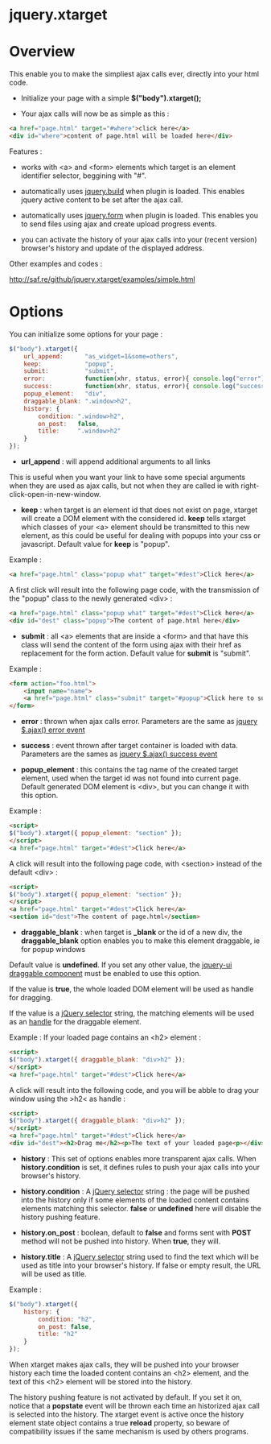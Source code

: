 jquery.xtarget
==============

# Overview

This enable you to make the simpliest ajax calls ever, directly into your html code.

* Initialize your page with a simple **$("body").xtarget();**

* Your ajax calls will now be as simple as this :

```html
<a href="page.html" target="#where">click here</a>
<div id="where">content of page.html will be loaded here</div>
```

Features :

* works with &lt;a&gt; and &lt;form&gt; elements which target is an element identifier selector, beggining with "#".

* automatically uses [jquery.build](https://github.com/bapplistudio/jquery.build) when plugin is loaded. This enables jquery active content to be set after the ajax call.

* automatically uses [jquery.form](https://github.com/malsup/form) when plugin is loaded. This enables you to send files using ajax and create upload progress events.

* you can activate the history of your ajax calls into your (recent version) browser's history and update of the displayed address.

Other examples and codes :

http://saf.re/github/jquery.xtarget/examples/simple.html

# Options

You can initialize some options for your page :

```javascript
$("body").xtarget({
    url_append:      "as_widget=1&some=others",
    keep:            "popup",
    submit:          "submit",
    error:           function(xhr, status, error){ console.log("error"); },
    success:         function(xhr, status, error){ console.log("success"); },
    popup_element:   "div",
    draggable_blank: ".window>h2",
    history: {
        condition: ".window>h2",
        on_post:   false,
        title:     ".window>h2"
    }
});
```

* **url_append** : will append additional arguments to all links

This is useful when you want your link to have some special arguments when they are used as ajax calls, but not when they are called ie with right-click-open-in-new-window.

* **keep** : when target is an element id that does not exist on page, xtarget will create a DOM element with the considered id. **keep** tells xtarget which classes of your &lt;a&gt; element should be transmitted to this new element, as this could be useful for dealing with popups into your css or javascript. Default value for **keep** is "popup".

Example :

```html
<a href="page.html" class="popup what" target="#dest">Click here</a>
```

A first click will result into the following page code, with the transmission of the "popup" class to the newly generated &lt;div&gt;&nbsp;:

```html
<a href="page.html" class="popup what" target="#dest">Click here</a>
<div id="dest" class="popup">The content of page.html here</div>
```

* **submit** : all &lt;a&gt; elements that are inside a &lt;form&gt; and that have this class will send the content of the form using ajax with their href as replacement for the form action. Default value for **submit** is "submit".

Example :

```html
<form action="foo.html">
	<input name="name">
	<a href="page.html" class="submit" target="#popup">Click here to submit</a>
</form>
```

* **error** : thrown when ajax calls error. Parameters are the same as [jquery $.ajax() error event](http://api.jquery.com/jQuery.ajax)

* **success** : event thrown after target container is loaded with data. Parameters are the sames as [jquery $.ajax() success event](http://api.jquery.com/jQuery.ajax)

* **popup_element** : this contains the tag name of the created target element, used when the target id was not found into current page. Default generated DOM element is &lt;div&gt;, but you can change it with this option.

Example :

```html
<script>
$("body").xtarget({ popup_element: "section" });
</script>
<a href="page.html" target="#dest">Click here</a>
```

A click will result into the following page code, with &lt;section&gt; instead of the default &lt;div&gt; :

```html
<script>
$("body").xtarget({ popup_element: "section" });
</script>
<a href="page.html" target="#dest">Click here</a>
<section id="dest">The content of page.html</section>
```

* **draggable_blank** : when target is **_blank** or the id of a new div, the **draggable_blank** option enables you to make this element draggable, ie for popup windows

Default value is **undefined**. If you set any other value, the [jquery-ui draggable component](http://api.jqueryui.com/draggable) must be enabled to use this option.

If the value is **true**, the whole loaded DOM element will be used as handle for dragging.

If the value is a [jQuery selector](http://api.jquery.com/category/selectors) string, the matching elements will be used as an [handle](http://api.jqueryui.com/draggable/#option-handle) for the draggable element.

Example :
If your loaded page contains an &lt;h2&gt; element :

```html
<script>
$("body").xtarget({ draggable_blank: "div>h2" });
</script>
<a href="page.html" target="#dest">Click here</a>
```

A click will result into the following code, and you will be abble to drag your window using the &gt;h2&lt; as handle&nbsp;:

```html
<script>
$("body").xtarget({ draggable_blank: "div>h2" });
</script>
<a href="page.html" target="#dest">Click here</a>
<div id="dest"><h2>Drag me</h2><p>The text of your loaded page<p></div>
```

* **history** : This set of options enables more transparent ajax calls. When **history.condition** is set, it defines rules to push your ajax calls into your browser's history.

* **history.condition** : A [jQuery selector](http://api.jquery.com/category/selectors) string : the page will be pushed into the history only if some elements of the loaded content contains elements matching this selector. **false** or **undefined** here will disable the history pushing feature.

* **history.on_post** : boolean, default to **false** and forms sent with **POST** method will not be pushed into history. When **true**, they will.

* **history.title** : A [jQuery selector](http://api.jquery.com/category/selectors) string used to find the text which will be used as title into your browser's history. If false or empty result, the URL will be used as title.

Example :

```javascript
$("body").xtarget({
	history: {
		condition: "h2",
		on_post: false,
		title: "h2"
	}
});
```

When xtarget makes ajax calls, they will be pushed into your browser history each time the loaded content contains an &lt;h2&gt; element, and the text of this &lt;h2&gt; element will be stored into the history.

The history pushing feature is not activated by default. If you set it on, notice that a **popstate** event will be thrown each time an historized ajax call is selected into the history. The xtarget event is active once the history element state object contains a true **reload** property, so beware of compatibility issues if the same mechanism is used by others programs.
